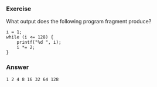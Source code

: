 ### Exercise

What output does the following program fragment produce?

```
i = 1;
while (i <= 128) { 
    printf("%d ", i); 
    i *= 2;
}
```

### Answer

```
1 2 4 8 16 32 64 128 
```